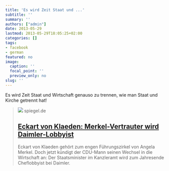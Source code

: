 ```yaml
---
title: 'Es wird Zeit Staat und ...'
subtitle: ''
summary: ''
authors: ["admin"]
date: 2013-05-29
lastmod: 2013-05-29T18:05:25+02:00
categories: []
tags:
- facebook
- german
featured: no
image:
  caption: ''
  focal_point: ''
  preview_only: no
slug: ''
---
```

Es wird Zeit Staat und Wirtschaft genauso zu trennen, wie man Staat und Kirche getrennt hat!
> [![](https://cdn.prod.www.spiegel.de/images/aaefa95b-0001-0004-0000-000000501154_w1280_r1.77_fpx68.5_fpy44.97.jpg)](http://www.spiegel.de/politik/deutschland/eckart-von-klaeden-merkel-vertrauter-wird-daimler-lobbyist-a-902399.html)
> spiegel.de
> ## [Eckart von Klaeden: Merkel-Vertrauter wird Daimler-Lobbyist](http://www.spiegel.de/politik/deutschland/eckart-von-klaeden-merkel-vertrauter-wird-daimler-lobbyist-a-902399.html)
>
>Eckart von Klaeden gehört zum engen Führungszirkel von Angela Merkel. Doch jetzt kündigt der CDU-Mann seinen Wechsel in die Wirtschaft an: Der Staatsminister im Kanzleramt wird zum Jahresende Cheflobbyist bei Daimler.


